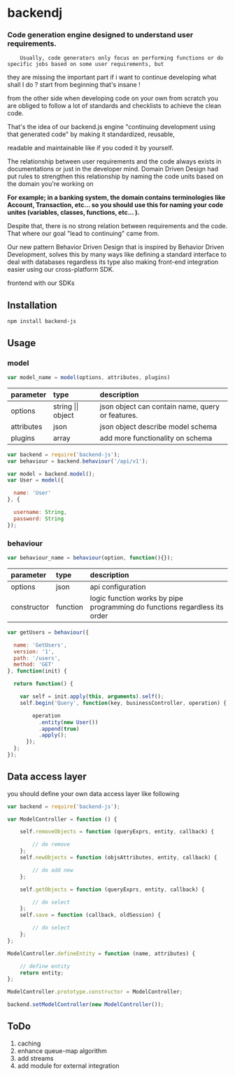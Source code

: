 # backendj



### Code generation engine designed to understand user requirements.

        Usually, code generators only focus on performing functions or do specific jobs based on some user requirements, but

they are missing the important part if i want to continue developing what shall I do ? start from beginning that's insane !

from the other side when developing code on your own from scratch you are obliged to follow a lot of standards and checklists to achieve the clean code.

That's the idea of our backend.js engine "continuing development using that generated code" by making it standardized, reusable,

readable and maintainable like if you coded it by yourself.

The relationship between user requirements and the code always exists in documentations or just in the developer mind. Domain Driven Design had put rules to strengthen this relationship by naming the code units based on the domain you're working on

**For example; in a banking system, the domain contains terminologies like Account, Transaction, etc... so you should use this for naming your code unites \(variables, classes, functions, etc... \).**

Despite that, there is no strong relation between requirements and the code. That where our goal "lead to continuing"  came from.

Our new pattern Behavior Driven Design that is inspired by Behavior Driven Development, solves this by many ways like defining a standard interface to deal with databases regardless its type also making front-end integration easier using our cross-platform SDK.

frontend with our SDKs

## Installation

```
npm install backend-js
```

## Usage

### model

```js
var model_name = model(options, attributes, plugins)
```

| parameter | type | description |
| :--- | :--- | :--- |
| options | string \|\| object | json object can contain name, query  or features. |
| attributes | json | json object describe model schema |
| plugins | array | add more functionality on schema |

```js
var backend = require('backend-js');
var behaviour = backend.behaviour('/api/v1');

var model = backend.model();
var User = model({

  name: 'User'
}, {

  username: String,
  password: String
});
```

### behaviour

```js
var behaviour_name = behaviour(option, function(){});
```

| parameter | type | description |
| :--- | :--- | :--- |
| options | json | api configuration |
| constructor | function | logic function works by pipe                programming  do functions regardless its order |

```js
var getUsers = behaviour({

  name: 'GetUsers',
  version: '1',
  path: '/users',
  method: 'GET'
}, function(init) {

  return function() {

    var self = init.apply(this, arguments).self();
    self.begin('Query', function(key, businessController, operation) {

        operation
          .entity(new User())
          .append(true)
          .apply();
      });
  };
});
```

## Data access layer

you should define your own data access layer like following

```js
var backend = require('backend-js');

var ModelController = function () {

    self.removeObjects = function (queryExprs, entity, callback) {

        // do remove
    };
    self.newObjects = function (objsAttributes, entity, callback) {

        // do add new
    };

    self.getObjects = function (queryExprs, entity, callback) {

        // do select
    };
    self.save = function (callback, oldSession) {

        // do select
    };
};

ModelController.defineEntity = function (name, attributes) {

    // define entity
    return entity;
};

ModelController.prototype.constructor = ModelController;

backend.setModelController(new ModelController());
```

## ToDo

1. caching
2. enhance queue-map algorithm
3. add streams
4. add module for external integration



